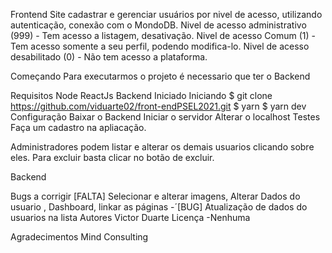 Frontend
Site cadastrar e gerenciar usuários por nivel de acesso, utilizando autenticação, conexão com o MondoDB. Nivel de acesso administrativo (999) - Tem acesso a listagem, desativação. Nivel de acesso Comum (1) - Tem acesso somente a seu perfil, podendo modifica-lo. Nivel de acesso desabilitado (0) - Não tem acesso a plataforma.

Começando
Para executarmos o projeto é necessario que ter o Backend

Requisitos
Node
ReactJs
Backend Iniciado
Iniciando
$ git clone https://github.com/viduarte02/front-endPSEL2021.git
$ yarn
$ yarn dev
Configuração
Baixar o Backend
Iniciar o servidor
Alterar o localhost
Testes
Faça um cadastro na apliacação.

Administradores podem listar e alterar os demais usuarios clicando sobre eles. Para excluir basta clicar no botão de excluir.

Backend

Bugs a corrigir
[FALTA] Selecionar e alterar imagens, Alterar Dados do usuario , Dashboard, linkar as páginas -´[BUG] Atualização de dados do usuarios na lista
Autores
Victor Duarte
Licença
-Nenhuma

Agradecimentos
Mind Consulting